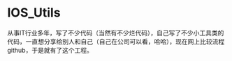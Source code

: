 # IOS_Utils

从事IT行业多年，写了不少代码（当然有不少烂代码），自己写了不少小工具类的代码，一直想分享给别人和自己（自己在公司可以看，哈哈），现在网上比较流程github，于是就有了这个工程。
